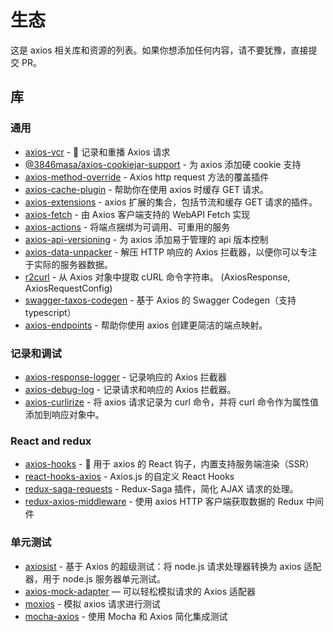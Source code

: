 # 生态

这是 axios 相关库和资源的列表。如果你想添加任何内容，请不要犹豫，直接提交 PR。

## 库

### 通用

- [axios-vcr](https://github.com/nettofarah/axios-vcr) - 📼 记录和重播 Axios 请求
- [@3846masa/axios-cookiejar-support](https://github.com/3846masa/axios-cookiejar-support) - 为 axios 添加硬 cookie 支持
- [axios-method-override](https://github.com/jacobbuck/axios-method-override) - Axios http request 方法的覆盖插件
- [axios-cache-plugin](https://github.com/jin5354/axios-cache-plugin) - 帮助你在使用 axios 时缓存 GET 请求。
- [axios-extensions](https://github.com/kuitos/axios-extensions) - axios 扩展的集合，包括节流和缓存 GET 请求的插件。
- [axios-fetch](https://github.com/lifeomic/axios-fetch) - 由 Axios 客户端支持的 WebAPI Fetch 实现
- [axios-actions](https://github.com/davestewart/axios-actions) - 将端点捆绑为可调用、可重用的服务
- [axios-api-versioning](https://weffe.github.io/axios-api-versioning) - 为 axios 添加易于管理的 api 版本控制
- [axios-data-unpacker](https://github.com/anubhavsrivastava/axios-data-unpacker) - 解压 HTTP 响应的 Axios 拦截器，以便你可以专注于实际的服务器数据。
- [r2curl](https://github.com/uyu423/r2curl) - 从 Axios 对象中提取 cURL 命令字符串。 (AxiosResponse, AxiosRequestConfig)
- [swagger-taxos-codegen](https://github.com/michalzaq12/swagger-taxos-codegen) - 基于 Axios 的 Swagger Codegen（支持 typescript）
- [axios-endpoints](https://github.com/renancaraujo/axios-endpoints) - 帮助你使用 axios 创建更简洁的端点映射。

### 记录和调试

- [axios-response-logger](https://github.com/srph/axios-response-logger) - 记录响应的 Axios 拦截器
- [axios-debug-log](https://github.com/Gerhut/axios-debug-log) - 记录请求和响应的 Axios 拦截器。
- [axios-curlirize](https://www.npmjs.com/package/axios-curlirize) - 将 axios 请求记录为 curl 命令，并将 curl 命令作为属性值添加到响应对象中。

### React and redux

- [axios-hooks](https://github.com/simoneb/axios-hooks) - 🦆 用于 axios 的 React 钩子，内置支持服务端渲染（SSR）
- [react-hooks-axios](https://github.com/use-hooks/react-hooks-axios) - Axios.js 的自定义 React Hooks
- [redux-saga-requests](https://github.com/klis87/redux-saga-requests) - Redux-Saga 插件，简化 AJAX 请求的处理。
- [redux-axios-middleware](https://github.com/svrcekmichal/redux-axios-middleware) - 使用 axios HTTP 客户端获取数据的 Redux 中间件

### 单元测试

- [axiosist](https://github.com/Gerhut/axiosist) - 基于 Axios 的超级测试：将 node.js 请求处理器转换为 axios 适配器，用于 node.js 服务器单元测试。
- [axios-mock-adapter](https://github.com/ctimmerm/axios-mock-adapter) — 可以轻松模拟请求的 Axios 适配器
- [moxios](https://github.com/axios/moxios) - 模拟 axios 请求进行测试
- [mocha-axios](https://github.com/jdrydn/mocha-axios) - 使用 Mocha 和 Axios 简化集成测试

